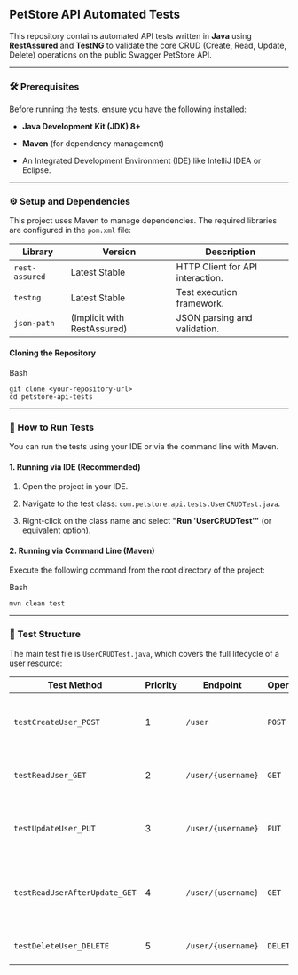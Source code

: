 ## PetStore API Automated Tests

This repository contains automated API tests written in **Java** using **RestAssured** and **TestNG** to validate the core CRUD (Create, Read, Update, Delete) operations on the public Swagger PetStore API.

* * *

### 🛠️ Prerequisites

Before running the tests, ensure you have the following installed:

-   **Java Development Kit (JDK) 8+**
    
-   **Maven** (for dependency management)
    
-   An Integrated Development Environment (IDE) like IntelliJ IDEA or Eclipse.
    

* * *

### ⚙️ Setup and Dependencies

This project uses Maven to manage dependencies. The required libraries are configured in the `pom.xml` file:

| **Library** | **Version** | **Description** |
| --- | --- | --- |
| `rest-assured` | Latest Stable | HTTP Client for API interaction. |
| `testng` | Latest Stable | Test execution framework. |
| `json-path` | (Implicit with RestAssured) | JSON parsing and validation. |

#### Cloning the Repository

Bash

    git clone <your-repository-url>
    cd petstore-api-tests

* * *

### 🚀 How to Run Tests

You can run the tests using your IDE or via the command line with Maven.

#### 1\. Running via IDE (Recommended)

1.  Open the project in your IDE.
    
2.  Navigate to the test class: `com.petstore.api.tests.UserCRUDTest.java`.
    
3.  Right-click on the class name and select **"Run 'UserCRUDTest'"** (or equivalent option).
    

#### 2\. Running via Command Line (Maven)

Execute the following command from the root directory of the project:

Bash

    mvn clean test

* * *

### 🧪 Test Structure

The main test file is `UserCRUDTest.java`, which covers the full lifecycle of a user resource:

| **Test Method** | **Priority** | **Endpoint** | **Operation** | **Description** |
| --- | --- | --- | --- | --- |
| `testCreateUser_POST` | 1 | `/user` | `POST` | Creates a new user with a unique username. |
| `testReadUser_GET` | 2 | `/user/{username}` | `GET` | Verifies the newly created user exists. |
| `testUpdateUser_PUT` | 3 | `/user/{username}` | `PUT` | Updates the user's details (e.g., `firstName`). |
| `testReadUserAfterUpdate_GET` | 4 | `/user/{username}` | `GET` | **(Should be added)** Confirms the update was successful. |
| `testDeleteUser_DELETE` | 5 | `/user/{username}` | `DELETE` | Removes the user resource. |
